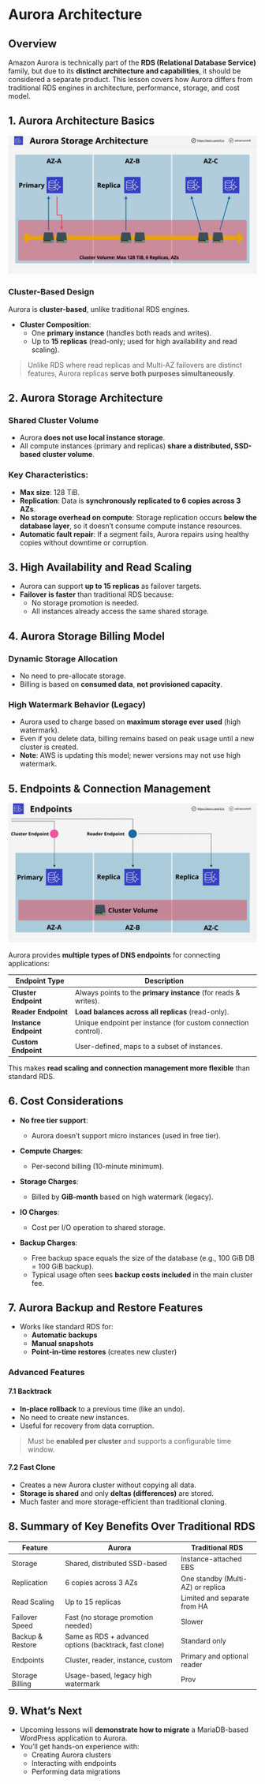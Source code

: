 # Aurora Architecture

## Overview

Amazon Aurora is technically part of the **RDS (Relational Database Service)** family, but due to its **distinct architecture and capabilities**, it should be considered a separate product. This lesson covers how Aurora differs from traditional RDS engines in architecture, performance, storage, and cost model.

## 1. **Aurora Architecture Basics**

![alt text](./Images/image-21.png)

### Cluster-Based Design

Aurora is **cluster-based**, unlike traditional RDS engines.

- **Cluster Composition**:
  - One **primary instance** (handles both reads and writes).
  - Up to **15 replicas** (read-only; used for high availability and read scaling).

> Unlike RDS where read replicas and Multi-AZ failovers are distinct features, Aurora replicas **serve both purposes simultaneously**.

## 2. **Aurora Storage Architecture**

### Shared Cluster Volume

- Aurora **does not use local instance storage**.
- All compute instances (primary and replicas) **share a distributed, SSD-based cluster volume**.

### Key Characteristics:

- **Max size**: 128 TiB.
- **Replication**: Data is **synchronously replicated to 6 copies across 3 AZs**.
- **No storage overhead on compute**: Storage replication occurs **below the database layer**, so it doesn’t consume compute instance resources.
- **Automatic fault repair**: If a segment fails, Aurora repairs using healthy copies without downtime or corruption.

## 3. **High Availability and Read Scaling**

- Aurora can support **up to 15 replicas** as failover targets.
- **Failover is faster** than traditional RDS because:
  - No storage promotion is needed.
  - All instances already access the same shared storage.

## 4. **Aurora Storage Billing Model**

### Dynamic Storage Allocation

- No need to pre-allocate storage.
- Billing is based on **consumed data**, **not provisioned capacity**.

### High Watermark Behavior (Legacy)

- Aurora used to charge based on **maximum storage ever used** (high watermark).
- Even if you delete data, billing remains based on peak usage until a new cluster is created.
- **Note**: AWS is updating this model; newer versions may not use high watermark.

## 5. **Endpoints & Connection Management**

![alt text](./Images/image-22.png)

Aurora provides **multiple types of DNS endpoints** for connecting applications:

| Endpoint Type         | Description                                                     |
| --------------------- | --------------------------------------------------------------- |
| **Cluster Endpoint**  | Always points to the **primary instance** (for reads & writes). |
| **Reader Endpoint**   | **Load balances across all replicas** (read-only).              |
| **Instance Endpoint** | Unique endpoint per instance (for custom connection control).   |
| **Custom Endpoint**   | User-defined, maps to a subset of instances.                    |

This makes **read scaling and connection management more flexible** than standard RDS.

## 6. **Cost Considerations**

- **No free tier support**:
  - Aurora doesn’t support micro instances (used in free tier).
- **Compute Charges**:
  - Per-second billing (10-minute minimum).
- **Storage Charges**:
  - Billed by **GiB-month** based on high watermark (legacy).
- **IO Charges**:

  - Cost per I/O operation to shared storage.

- **Backup Charges**:
  - Free backup space equals the size of the database (e.g., 100 GiB DB = 100 GiB backup).
  - Typical usage often sees **backup costs included** in the main cluster fee.

## 7. **Aurora Backup and Restore Features**

- Works like standard RDS for:
  - **Automatic backups**
  - **Manual snapshots**
  - **Point-in-time restores** (creates new cluster)

### Advanced Features

#### 7.1 Backtrack

- **In-place rollback** to a previous time (like an undo).
- No need to create new instances.
- Useful for recovery from data corruption.

> Must be **enabled per cluster** and supports a configurable time window.

#### 7.2 Fast Clone

- Creates a new Aurora cluster without copying all data.
- **Storage is shared** and only **deltas (differences)** are stored.
- Much faster and more storage-efficient than traditional cloning.

## 8. **Summary of Key Benefits Over Traditional RDS**

| Feature          | Aurora                                                 | Traditional RDS                   |
| ---------------- | ------------------------------------------------------ | --------------------------------- |
| Storage          | Shared, distributed SSD-based                          | Instance-attached EBS             |
| Replication      | 6 copies across 3 AZs                                  | One standby (Multi-AZ) or replica |
| Read Scaling     | Up to 15 replicas                                      | Limited and separate from HA      |
| Failover Speed   | Fast (no storage promotion needed)                     | Slower                            |
| Backup & Restore | Same as RDS + advanced options (backtrack, fast clone) | Standard only                     |
| Endpoints        | Cluster, reader, instance, custom                      | Primary and optional reader       |
| Storage Billing  | Usage-based, legacy high watermark                     | Prov                              |

## 9. **What’s Next**

- Upcoming lessons will **demonstrate how to migrate** a MariaDB-based WordPress application to Aurora.
- You’ll get hands-on experience with:
  - Creating Aurora clusters
  - Interacting with endpoints
  - Performing data migrations
